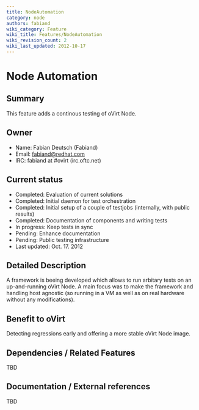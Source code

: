 ```yaml
---
title: NodeAutomation
category: node
authors: fabiand
wiki_category: Feature
wiki_title: Features/NodeAutomation
wiki_revision_count: 2
wiki_last_updated: 2012-10-17
---
```


# Node Automation

## Summary

This feature adds a continous testing of oVirt Node.

## Owner

*   Name: Fabian Deutsch (Fabiand)
*   Email: <fabiand@redhat.com>
*   IRC: fabiand at #ovirt (irc.oftc.net)

## Current status

*   Completed: Evaluation of current solutions
*   Completed: Initial daemon for test orchestration
*   Completed: Initial setup of a couple of testjobs (internally, with public results)
*   Completed: Documentation of components and writing tests
*   In progress: Keep tests in sync
*   Pending: Enhance documentation
*   Pending: Public testing infrastructure
*   Last updated: Oct. 17. 2012

## Detailed Description

A framework is beeing developed which allows to run arbitary tests on an up-and-running oVirt Node. A main focus was to make the framework and handling host agnostic (so running in a VM as well as on real hardware without any modifications).

## Benefit to oVirt

Detecting regressions early and offering a more stable oVirt Node image.

## Dependencies / Related Features

TBD

## Documentation / External references

TBD


